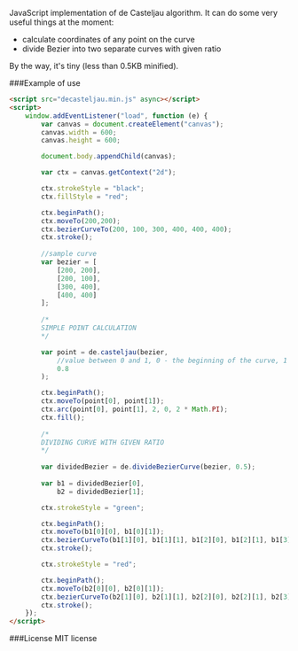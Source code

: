 JavaScript implementation of de Casteljau algorithm.
It can do some very useful things at the moment:
- calculate coordinates of any point on the curve
- divide Bezier into two separate curves with given ratio

By the way, it's tiny (less than 0.5KB minified).

###Example of use

```html
<script src="decasteljau.min.js" async></script>
<script>
    window.addEventListener("load", function (e) {
        var canvas = document.createElement("canvas");
        canvas.width = 600;
        canvas.height = 600;

        document.body.appendChild(canvas);

        var ctx = canvas.getContext("2d");

        ctx.strokeStyle = "black";
        ctx.fillStyle = "red";

        ctx.beginPath();
        ctx.moveTo(200,200);
        ctx.bezierCurveTo(200, 100, 300, 400, 400, 400);
        ctx.stroke();
        
        //sample curve
        var bezier = [
            [200, 200],
            [200, 100],
            [300, 400],
            [400, 400]
        ];
        
        /*
        SIMPLE POINT CALCULATION
        */

        var point = de.casteljau(bezier,
            //value between 0 and 1, 0 - the beginning of the curve, 1 - the end
            0.8
        );

        ctx.beginPath();
        ctx.moveTo(point[0], point[1]);
        ctx.arc(point[0], point[1], 2, 0, 2 * Math.PI);
        ctx.fill();
        
        /*
        DIVIDING CURVE WITH GIVEN RATIO
        */
        
        var dividedBezier = de.divideBezierCurve(bezier, 0.5);
        
        var b1 = dividedBezier[0],
            b2 = dividedBezier[1];

        ctx.strokeStyle = "green";

        ctx.beginPath();
        ctx.moveTo(b1[0][0], b1[0][1]);
        ctx.bezierCurveTo(b1[1][0], b1[1][1], b1[2][0], b1[2][1], b1[3][0], b1[3][1]);
        ctx.stroke();

        ctx.strokeStyle = "red";

        ctx.beginPath();
        ctx.moveTo(b2[0][0], b2[0][1]);
        ctx.bezierCurveTo(b2[1][0], b2[1][1], b2[2][0], b2[2][1], b2[3][0], b2[3][1]);
        ctx.stroke();
    });
</script>
```

###License
MIT license
